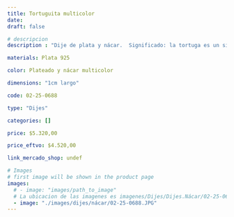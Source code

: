 ```yaml
---
title: Tortuguita multicolor
date: 
draft: false

# descripcion
description : "Dije de plata y nácar.  Significado: la tortuga es un símbolo de salud y longevidad."

materials: Plata 925

color: Plateado y nácar multicolor

dimensions: "1cm largo"

code: 02-25-0688

type: "Dijes"

categories: []

price: $5.320,00

price_eftvo: $4.520,00

link_mercado_shop: undef

# Images
# first image will be shown in the product page
images:
  # - image: "images/path_to_image"
  # La ubicacion de las imagenes es imagenes/Dijes/Dijes.Nácar/02-25-0688-tortuguita-multicolor
  - image: "./images/dijes/nácar/02-25-0688.JPG"
---
```

